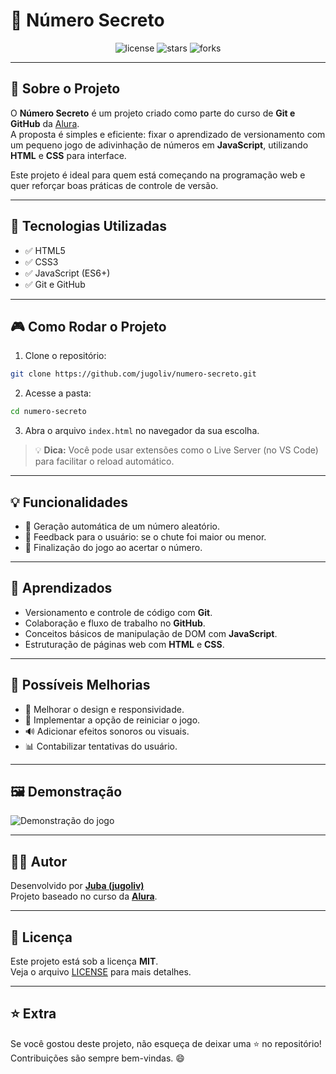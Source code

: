 
# 🎯 Número Secreto

<div align="center">
  
  <img src="https://img.shields.io/badge/license-MIT-green.svg" alt="license"/>
  <img src="https://img.shields.io/github/stars/jugoliv/numero-secreto.svg" alt="stars"/>
  <img src="https://img.shields.io/github/forks/jugoliv/numero-secreto.svg" alt="forks"/>
  
</div>

---

## 📖 Sobre o Projeto

O **Número Secreto** é um projeto criado como parte do curso de **Git e GitHub** da [Alura](https://www.alura.com.br).  
A proposta é simples e eficiente: fixar o aprendizado de versionamento com um pequeno jogo de adivinhação de números em **JavaScript**, utilizando **HTML** e **CSS** para interface.

Este projeto é ideal para quem está começando na programação web e quer reforçar boas práticas de controle de versão.

---

## 🚀 Tecnologias Utilizadas

- ✅ HTML5
- ✅ CSS3
- ✅ JavaScript (ES6+)
- ✅ Git e GitHub

---

## 🎮 Como Rodar o Projeto

1. Clone o repositório:

```bash
git clone https://github.com/jugoliv/numero-secreto.git
```

2. Acesse a pasta:

```bash
cd numero-secreto
```

3. Abra o arquivo `index.html` no navegador da sua escolha.

> 💡 **Dica:** Você pode usar extensões como o Live Server (no VS Code) para facilitar o reload automático.

---

## 💡 Funcionalidades

- 🔢 Geração automática de um número aleatório.
- 👀 Feedback para o usuário: se o chute foi maior ou menor.
- 🏁 Finalização do jogo ao acertar o número.

---

## 🎯 Aprendizados

- Versionamento e controle de código com **Git**.
- Colaboração e fluxo de trabalho no **GitHub**.
- Conceitos básicos de manipulação de DOM com **JavaScript**.
- Estruturação de páginas web com **HTML** e **CSS**.

---

## 🚧 Possíveis Melhorias

- 🎨 Melhorar o design e responsividade.
- 🔄 Implementar a opção de reiniciar o jogo.
- 🔊 Adicionar efeitos sonoros ou visuais.
- 📊 Contabilizar tentativas do usuário.

---

## 🖼️ Demonstração

![Demonstração do jogo](imagens/jogo.png)

---

## 🧑‍💻 Autor

Desenvolvido por **[Juba (jugoliv)](https://github.com/jugoliv)**  
Projeto baseado no curso da **[Alura](https://www.alura.com.br)**.

---

## 📄 Licença

Este projeto está sob a licença **MIT**.  
Veja o arquivo [LICENSE](LICENSE) para mais detalhes.

---

## ⭐ Extra

Se você gostou deste projeto, não esqueça de deixar uma ⭐ no repositório!  
Contribuições são sempre bem-vindas. 😄
